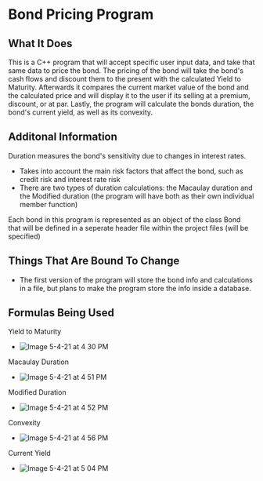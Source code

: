# Bond Pricing Program

## What It Does
This is a C++ program that will accept specific user input data, and take that same data to price the bond. The pricing of the bond will take the bond's cash flows and discount them to the present with the calculated Yield to Maturity. Afterwards it compares the current market value of the bond and the calculated price and will display it to the user if its selling at a premium, discount, or at par. Lastly, the program will calculate the bonds duration, the bond's current yield, as well as its convexity.

## Additonal Information
Duration measures the bond's sensitivity due to changes in interest rates.
* Takes into account the main risk factors that affect the bond, such as credit risk and interest rate risk
* There are two types of duration calculations: the Macaulay duration and the Modified duration (the program will have both as their own individual member function)

Each bond in this program is represented as an object of the class Bond that will be defined in a seperate header file within the project files (will be specified)

## Things That Are Bound To Change
* The first version of the program will store the bond info and calculations in a file, but plans to make the program store the info inside a database.

## Formulas Being Used
Yield to Maturity
* ![Image 5-4-21 at 4 30 PM](https://user-images.githubusercontent.com/52176346/117065908-0cb43100-acf6-11eb-9e06-cf6d8d0f0575.jpg)

Macaulay Duration
* ![Image 5-4-21 at 4 51 PM](https://user-images.githubusercontent.com/52176346/117068190-f360b400-acf8-11eb-91cf-573c1f33aed4.jpg)

Modified Duration
* ![Image 5-4-21 at 4 52 PM](https://user-images.githubusercontent.com/52176346/117068284-15f2cd00-acf9-11eb-8e9b-419c79b013fd.jpg)

Convexity
* ![Image 5-4-21 at 4 56 PM](https://user-images.githubusercontent.com/52176346/117068819-bf39c300-acf9-11eb-95da-ad8af8104c19.jpg)

Current Yield
* ![Image 5-4-21 at 5 04 PM](https://user-images.githubusercontent.com/52176346/117069833-f8befe00-acfa-11eb-8cc3-2055bf640698.jpg)


